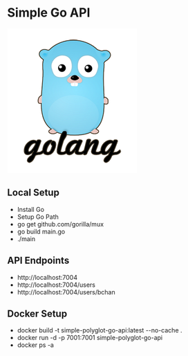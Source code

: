 # Simple Go API #

![alt text](logo.png)

## Local Setup ##

* Install Go
* Setup Go Path
* go get github.com/gorilla/mux
* go build main.go
* ./main

## API Endpoints ##

* http://localhost:7004
* http://localhost:7004/users
* http://localhost:7004/users/bchan

## Docker Setup ##

* docker build -t simple-polyglot-go-api:latest --no-cache .
* docker run -d -p 7001:7001 simple-polyglot-go-api
* docker ps -a
